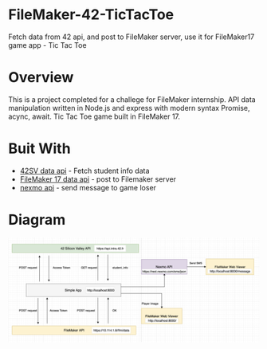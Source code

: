 # FileMaker-42-TicTacToe
Fetch data from 42 api, and post to FileMaker server, use it for FileMaker17 game app - Tic Tac Toe

# Overview
This is a project completed for a challege for FileMaker internship. API data manipulation written in Node.js and express with modern syntax Promise, acync, await. Tic Tac Toe game built in FileMaker 17. 

# Buit With
- [42SV data api](https://api.intra.42.fr/apidoc) - Fetch student info data
- [FileMaker 17 data api](https://fmhelp.filemaker.com/docs/17/en/dataapi/index.html) - post to Filemaker server
- [nexmo api](https://dashboard.nexmo.com/getting-started-guide) -  send message to game loser


# Diagram
![diagram](res/apiDiagram.png)



